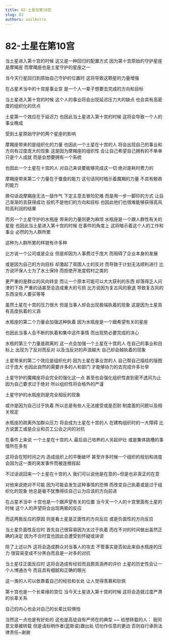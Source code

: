 ```yaml
---
title: 82-土星在第10宫
slug: 82
authors: soilAstro
---
```


# 82-土星在第10宫
当土星进入第十宫的时候
这又是一种回归的配置方式
因为第十宫原始的守护星座是摩羯座
而摩羯座也是土星守护的星座之一

当今天行星回归到原始自己守护的位置时
这将导致这颗星的力量增强

在占星术当中的十宫是事业宫
是一个人一辈子想要去完成的方向和目标

当土星进入第十宫的时候
这个人的事业将会出现延迟压力大的缺点
也会具有高密度的组织化的优点

土星第一个效应在于延迟力
也因此当土星进入第十宫的时候
这将会导致一个人的事业晚成

受到土星原始守护的两个星座的影响

摩羯座带来的是组织化的力量
也因此一个土星在十宫的人
将会出现自己的事业和方向有过度庞大的现象
这是因为摩羯座的组织性
会让自己希望自己拥有的不单单只是个人成就
而是会想要拥有一个系统

也因此一个土星在十宫的人
对自己来说要能够完成这一切
绝对是耗时费力的

摩羯座带来第二个力量在于蚕食的能力
这句话同时暗示着魔羯的力量
不具有鲸吞的能力

换句话说摩羯座无法一鼓作气
下定主意去冒险犯难
而是用一步一脚印的方式
让自己渐渐的去获得成功
投机不是他们的方向和目标
也因此他们也很难能够获得高风险高利润的结果

而另一个土星守护的水瓶座
带来的力量则更为麻烦
水瓶座是一个跟人群性有关的星座
也因此当土星进入第十宫的时候
在事件的角度上
这将暗示着这个人的工作和事业
必然的为人群所累

这种为人群所累的样貌有许多种

比方说一个公司或是企业
但是却因为人事费过于庞大
而阻碍了企业本身的发展

或是因为自己的方向目标
却激起了周围人士的反对
而导致于计划无法顺利进行
比方说环保人士为了水土保持
而拒绝开发度假村之类的

更严重的是群众的风向转变
而让一个原本可能可以大大获利的东西
却落得乏人问津的下场
严重的话甚至会造成重大的亏损
比方说因为复古风的衰退
导致复古风的东西没有人要买等等

虽然土星在十宫的压力很大
但是当事人却会出现极端执着的现象
这是因为土星具有高度执着的义涵

水瓶座的第二个力量会加强这种执着
因为水瓶座是一个跟希望有关的星座

也因此当事人会不断的执着和集中这件事情
而出现势必要完成的决心

水瓶的第三个力量是疏离的
这一点会加强一个土星在十宫的人
在自己的事业和目标上
出现为了反对而反对
以及当反对的声浪越大
自己却会越执着的现象

土星带来的第二个效应是组织化的
因为土星在事业宫的人
自己帮自己描绘的版图过于庞大
也因此自然的需要许多的人和部门
才能够协力的去完成许多壮举

土星守护的魔羯座将会完全的强化这一点
甚至也会强化组织性直到密不透风为止
因为自己要求过于绝对
所以组织性将会格外的严谨

土星守护的水瓶座则是完全相反的现象

或许是因为自己过于执着
所以总是有些人无法接受或是忍耐
制度面的问题以及相关规定

水瓶座的疏离外加群众压力
将会成为土星在十宫的人
在建构组织时的一大障碍
比方说罢工或是企业和员工公会之间的对抗

在事件上来说
一个土星在十宫的人
最后自己培养的人另起炉灶
或是集体跳槽的事情所在多有

这将会在短时间之内
造成组织上的平衡破坏
甚至许多时候一个组织的规划和进度
会因为这一类的突发事件而被连根拔起

不过话说回来一个土星在十宫的人
我们可以说他是在意的~但是也非真正的在意

对他来说绝对不可能
因为可能会发生这种事情的恐惧
而改变自己执着或是过于组织化的现象
他总是毫不犹豫得往自己认为应该的方向前进

在占星术当中
十宫也是一个跟声望有关的位置
当今天一个人的十宫里面有土星的时候
这个人的声望将会出现两极的反应

而这两极反应的原因
则是看土星是正面性的方向反应
或是负面性的方向反应

当土星负面性反应时
首先自己很容易因为太过于执着
而在不对的时间做出虽然正确的决定
因为不合时宜也因此会遭受到怀疑或诽谤

除了上述以外
这将会造成群众对当事人的攻击
不管事实是否如此来自水瓶座的压力
很容易变成不分黑白而且是一对多的对抗

当土星往正面反应时
这将会造成有经验而且颇具涵养的评价
土星的历史性会让一个人博通古今
而且具有细腻和正确的眼光

这一类的人可以依靠着自己的经验和长处
让人觉得羡慕和钦佩

第十宫也是一个长辈缘的宫位
当今天土星进入第十宫的时候
这将会造就过度严肃的长辈关系

自己的内心也会对自己的长辈比较惧怕

当然这一点也是有好处的
这也是高徒自有严师在的典型
~~
给想转载的人：
我同意文章被转载
但是请标明作者(蓝斯诺)跟出处
切勿作任意的更动
否则自行承担法律责任~谢谢

 
  